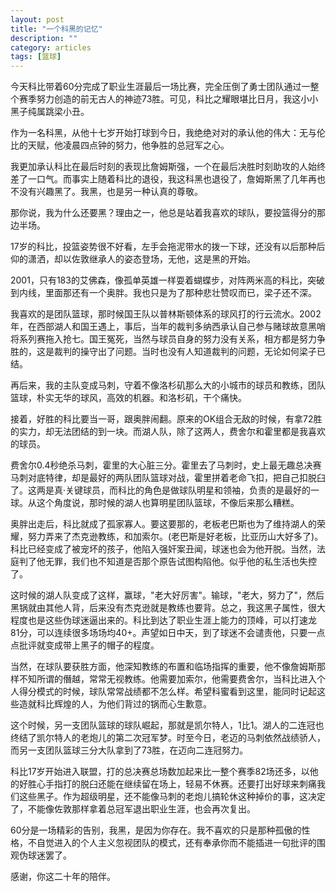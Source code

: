 ```yaml
---
layout: post
title: "一个科黑的记忆"
description: ""
category: articles
tags: [篮球]
---
```


今天科比带着60分完成了职业生涯最后一场比赛，完全压倒了勇士团队通过一整个赛季努力创造的前无古人的神迹73胜。可见，科比之耀眼堪比日月，我这小小黑子纯属跳梁小丑。

作为一名科黑，从他十七岁开始打球到今日，我绝绝对对的承认他的伟大：无与伦比的天赋，他凌晨四点钟的努力，他争胜的总冠军之心。

我更加承认科比在最后时刻的表现比詹姆斯强，一个在最后决胜时刻助攻的人始终差了一口气。而事实上随着科比的退役，我这科黑也退役了，詹姆斯黑了几年再也不没有兴趣黑了。我黑，也是另一种认真的尊敬。

那你说，我为什么还要黑？理由之一，他总是站着我喜欢的球队，要投篮得分的那边半场。

17岁的科比，投篮姿势很不好看，左手会拖泥带水的拨一下球，还没有以后那种后仰的潇洒，却以佐敦继承人的姿态登场，无他，这是黑的开始。

2001，只有183的艾佛森，像孤单英雄一样耍着蝴蝶步，对阵两米高的科比，突破到内线，里面那还有一个奥胖。我也只是为了那种悲壮赞叹而已，梁子还不深。

我喜欢的是团队篮球，那时候国王队以普林斯顿体系的球风打的行云流水。2002年，在西部湖人和国王遇上，事后，当年的裁判多纳西承认自己参与赌球故意黑哨将系列赛拖入抢七。国王冤死，当然与球员自身的努力没有关系，相方都是努力争胜的，这是裁判的操守出了问题。当时也没有人知道裁判的问题，无论如何梁子已结。

再后来，我的主队变成马刺，守着不像洛杉矶那么大的小城市的球员和教练，团队篮球，朴实无华的球风，高效的机器。和洛杉矶，干个痛快。

接着，好胜的科比要当一哥，跟奥胖闹翻。原来的OK组合无敌的时候，有拿72胜的实力，却无法团结的到一块。而湖人队，除了这两人，费舍尔和霍里都是我喜欢的球员。

费舍尔0.4秒绝杀马刺，霍里的大心脏三分。霍里去了马刺时，史上最无趣总决赛马刺对底特律，却是最好的两队团队篮球对战，霍里拼着老命飞扣，把自己扣脱臼了。这两是真·关键球员，而科比的角色是做球队明星和领袖，负责的是最好的一球。从这个角度说，那时候的湖人也算明星团队篮球，不像后来那么糟糕。

奥胖出走后，科比就成了孤家寡人。要这要那的，老板老巴斯也为了维持湖人的荣耀，努力弄来了杰克逊教练，和加索尔。(老巴斯是好老板，比亚历山大好多了)。科比已经变成了被宠坏的孩子，他陷入强奸案丑闻，球迷也会为他开脱。当然，法庭判了他无罪，我们也不知道是否那个原告试图构陷他。似乎他的私生活也失控了。

这时候的湖人队变成了这样，赢球，"老大好厉害"。输球，"老大，努力了"，然后黑锅就由其他人背，后来没有杰克逊就是教练也要背。总之，我这黑子属性，很大程度也是这些伪球迷逼出来的。科比到达了职业生涯上能力的顶峰，可以打速龙81分，可以连续很多场场均40+。声望如日中天，到了球迷不会谴责他，只要一点点批评就变成带上黑子的帽子的程度。

当然，在球队要获胜方面，他深知教练的布置和临场指挥的重要，他不像詹姆斯那样不知所谓的僭越，常常无视教练。他需要加索尔，他需要费舍尔，当科比进入个人得分模式的时候，球队常常战绩都不怎么样。希望科蜜看到这里，能同时记起这些造就科比辉煌的人，为他们背过的锅而心生歉意。

这个时候，另一支团队篮球的球队崛起，那就是凯尔特人，1比1。湖人的二连冠也终结了凯尔特人的老炮儿的第二次冠军梦。时至今日，老迈的马刺依然战绩骄人，而另一支团队篮球三分大队拿到了73胜，在迈向二连冠努力。

科比17岁开始进入联盟，打的总决赛总场数加起来比一整个赛季82场还多，以他的好胜心手指打的脱臼还能在继续留在场上，轻易不休赛。还要打出好球来刺痛我们这些黑子。作为超级明星，还不能像马刺的老炮儿搞轮休这种掉价的事，这决定了，不能像佐敦那样拿着总冠军退出职业生涯，也会再次复出。

60分是一场精彩的告别，我黑，是因为你存在。我不喜欢的只是那种孤傲的性格，不自觉进入的个人主义忽视团队的模式，还有奉承你而不能插进一句批评的围观伪球迷罢了。

感谢，你这二十年的陪伴。
